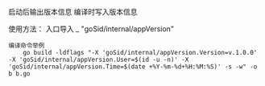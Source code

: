 启动后输出版本信息
编译时写入版本信息

使用方法：
入口导入
_ "goSid/internal/appVersion"

    编译命令举例
        go build -ldflags "-X 'goSid/internal/appVersion.Version=v.1.0.0' -X 'goSid/internal/appVersion.User=$(id -u -n)' -X 'goSid/internal/appVersion.Time=$(date +%Y-%m-%d+%H:%M:%S)' -s -w" -o b b.go